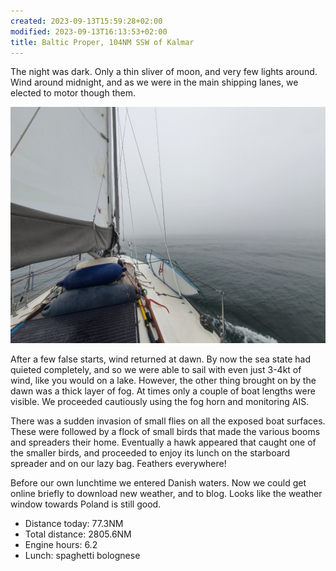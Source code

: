 ```yaml
---
created: 2023-09-13T15:59:28+02:00
modified: 2023-09-13T16:13:53+02:00
title: Baltic Proper, 104NM SSW of Kalmar
---
```


The night was dark. Only a thin sliver of moon, and very few lights around. Wind around midnight, and as we were in the main shipping lanes, we elected to motor though them.

![Image](../2023/d0c82e11cc44b74d33219f0d4b337a4b.jpg) 

After a few false starts, wind returned at dawn. By now the sea state had quieted completely, and so we were able to sail with even just 3-4kt of wind, like you would on a lake. However, the other thing brought on by the dawn was a thick layer of fog. At times only a couple of boat lengths were visible. We proceeded cautiously using the fog horn and monitoring AIS.

There was a sudden invasion of small flies on all the exposed boat surfaces. These were followed by a flock of small birds that made the various booms and spreaders their home. Eventually a hawk appeared that caught one of the smaller birds, and proceeded to enjoy its lunch on the starboard spreader and on our lazy bag. Feathers everywhere!

Before our own lunchtime we entered Danish waters. Now we could get online briefly to download new weather, and to blog. Looks like the weather window towards Poland is still good.

* Distance today: 77.3NM
* Total distance: 2805.6NM
* Engine hours: 6.2
* Lunch: spaghetti bolognese
